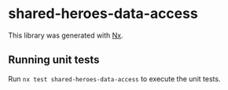 # shared-heroes-data-access

This library was generated with [Nx](https://nx.dev).

## Running unit tests

Run `nx test shared-heroes-data-access` to execute the unit tests.

